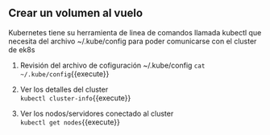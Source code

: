 ## Crear un volumen al vuelo 
Kubernetes tiene su herramienta de linea de comandos llamada kubectl que necesita del archivo ~/.kube/config para poder comunicarse con el cluster de ek8s  

1. Revisión del archivo de cofiguración ~/.kube/config
`cat ~/.kube/config`{{execute}}  

2. Ver los detalles del cluster  
`kubectl cluster-info`{{execute}}    

3. Ver los nodos/servidores conectado al cluster  
`kubectl get nodes`{{execute}}  